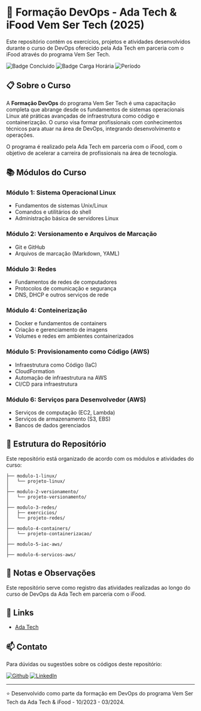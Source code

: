 # 🚀 Formação DevOps - Ada Tech & iFood Vem Ser Tech (2025)

Este repositório contém os exercícios, projetos e atividades desenvolvidos durante o curso de DevOps oferecido pela Ada Tech em parceria com o iFood através do programa Vem Ser Tech.

![Badge Concluido](https://img.shields.io/badge/Status-Concluído-green)
![Badge Carga Horária](https://img.shields.io/badge/Carga%20Horária-324h-red)
![Período](https://img.shields.io/badge/Per%C3%ADodo-Outubro%20de%202023%20a%20Mar%C3%A7o%20de%202024-green)

## 📋 Sobre o Curso

A **Formação DevOps** do programa Vem Ser Tech é uma capacitação completa que abrange desde os fundamentos de sistemas operacionais Linux até práticas avançadas de infraestrutura como código e containerização. O curso visa formar profissionais com conhecimentos técnicos para atuar na área de DevOps, integrando desenvolvimento e operações.

O programa é realizado pela Ada Tech em parceria com o iFood, com o objetivo de acelerar a carreira de profissionais na área de tecnologia.

## 📚 Módulos do Curso

### Módulo 1: Sistema Operacional Linux
- Fundamentos de sistemas Unix/Linux
- Comandos e utilitários do shell
- Administração básica de servidores Linux

### Módulo 2: Versionamento e Arquivos de Marcação
- Git e GitHub
- Arquivos de marcação (Markdown, YAML)

### Módulo 3: Redes
- Fundamentos de redes de computadores
- Protocolos de comunicação e segurança
- DNS, DHCP e outros serviços de rede

### Módulo 4: Conteinerização
- Docker e fundamentos de containers
- Criação e gerenciamento de imagens
- Volumes e redes em ambientes containerizados

### Módulo 5: Provisionamento como Código (AWS)
- Infraestrutura como Código (IaC)
- CloudFormation
- Automação de infraestrutura na AWS
- CI/CD para infraestrutura

### Módulo 6: Serviços para Desenvolvedor (AWS)
- Serviços de computação (EC2, Lambda)
- Serviços de armazenamento (S3, EBS)
- Bancos de dados gerenciados

## 📂 Estrutura do Repositório

Este repositório está organizado de acordo com os módulos e atividades do curso:

```
├── modulo-1-linux/
│   └── projeto-linux/
│
├── modulo-2-versionamento/
│   └── projeto-versionamento/
│
├── modulo-3-redes/
│   ├── exercicios/
│   └── projeto-redes/
│
├── modulo-4-containers/
│   └── projeto-containerizacao/
│
├── modulo-5-iac-aws/
│
├── modulo-6-servicos-aws/
```

## 📝 Notas e Observações

Este repositório serve como registro das atividades realizadas ao longo do curso de DevOps da Ada Tech em parceria com o iFood.

## 🔗 Links

- [Ada Tech](https://ada.tech/)

## 📫 Contato

Para dúvidas ou sugestões sobre os códigos deste repositório:

[![Github](https://img.shields.io/badge/GitHub-100000?style=for-the-badge&logo=github&logoColor=white)](https://github.com/Alan-oliveir)
[![LinkedIn](https://img.shields.io/badge/LinkedIn-0077B5?style=for-the-badge&logo=linkedin&logoColor=white)](https://www.linkedin.com/in/alan-ogoncalves)

---
⭐️ Desenvolvido como parte da formação em DevOps do programa Vem Ser Tech da Ada Tech & iFood - 10/2023 - 03/2024.
